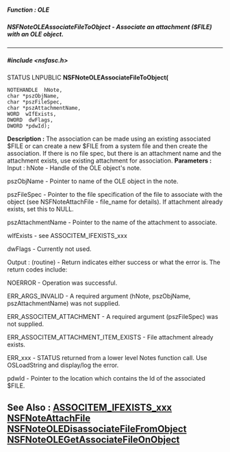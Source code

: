 ##### Function : OLE
##### NSFNoteOLEAssociateFileToObject - Associate an attachment ($FILE) with an OLE object.
---
##### #include <nsfasc.h>
STATUS LNPUBLIC **NSFNoteOLEAssociateFileToObject(**

	NOTEHANDLE  hNote,
	char *pszObjName,
	char *pszFileSpec,
	char *pszAttachmentName,
	WORD  wIfExists,
	DWORD  dwFlags,
	DWORD *pdwId);
**Description :**
The association can be made using an existing associated $FILE or can create a 
new $FILE from a system file and then create the association.  If there is no 
file spec, but there is an attachment name and the attachment exists, use 
existing attachment for association.
**Parameters :**
Input :
hNote  -  Handle of the OLE object's note.

pszObjName  -  Pointer to name of the OLE object in the note.

pszFileSpec  -  Pointer to the file specification of the file to associate with the object (see NSFNoteAttachFile - file_name for details).  If attachment already exists, set this to NULL.

pszAttachmentName  -  Pointer to the name of the attachment to associate.

wIfExists  -  see ASSOCITEM_IFEXISTS_xxx

dwFlags  -  Currently not used.

Output :
(routine)  -  Return indicates either success or what the error is. The return codes include: 

NOERROR - Operation was successful.

ERR_ARGS_INVALID - A required argument (hNote, pszObjName, pszAttachmentName) was not supplied.

ERR_ASSOCITEM_ATTACHMENT - A required argument (pszFileSpec) was not supplied.

ERR_ASSOCITEM_ATTACHMENT_ITEM_EXISTS - File attachment already exists.

ERR_xxx - STATUS returned from a lower level Notes function call.  Use OSLoadString and display/log the error.


pdwId  -  Pointer to the location which contains the Id of the associated $FILE.

**See Also :**
[ASSOCITEM_IFEXISTS_xxx](D:/md_files/ASSOCITEM_IFEXISTS_xxx.md)
[NSFNoteAttachFile](D:/md_files/NSFNoteAttachFile.md)
[NSFNoteOLEDisassociateFileFromObject](D:/md_files/NSFNoteOLEDisassociateFileFromObject.md)
[NSFNoteOLEGetAssociateFileOnObject](D:/md_files/NSFNoteOLEGetAssociateFileOnObject.md)
---
